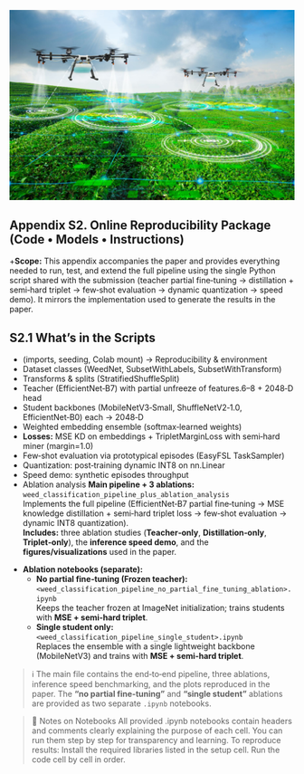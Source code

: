 
![Pipeline Diagram](SMB320-Agricultural-drone.jpg)
## Appendix S2. Online Reproducibility Package (Code • Models • Instructions)
+**Scope:** This appendix accompanies the paper and provides everything needed to run, test, and extend the full pipeline using the single Python script shared with the submission (teacher partial fine‑tuning → distillation + semi‑hard triplet → few‑shot evaluation → dynamic quantization → speed demo). It mirrors the implementation used to generate the results in the paper.
## S2.1 What’s in the Scripts 
* (imports, seeding, Colab mount) → Reproducibility & environment
* Dataset classes (WeedNet, SubsetWithLabels, SubsetWithTransform)
* Transforms & splits (StratifiedShuffleSplit)
* Teacher (EfficientNet‑B7) with partial unfreeze of features.6–8 + 2048‑D head 
* Student backbones (MobileNetV3‑Small, ShuffleNetV2‑1.0, EfficientNet‑B0) each → 2048‑D 
* Weighted embedding ensemble (softmax‑learned weights) 
* <b>Losses:</b> MSE KD on embeddings + TripletMarginLoss with semi‑hard miner (margin=1.0) 
* Few‑shot evaluation via prototypical episodes (EasyFSL TaskSampler) 
* Quantization: post‑training dynamic INT8 on nn.Linear 
* Speed demo: synthetic episodes throughput
* Ablation analysis
**Main pipeline + 3 ablations:** `weed_classification_pipeline_plus_ablation_analysis`  
  Implements the full pipeline (EfficientNet‑B7 partial fine‑tuning → MSE knowledge distillation + semi‑hard triplet loss → few‑shot evaluation → dynamic INT8 quantization).  
  **Includes:** three ablation studies (**Teacher‑only**, **Distillation‑only**, **Triplet‑only**), the **inference speed demo**, and the **figures/visualizations** used in the paper.

- **Ablation notebooks (separate):**
  - **No partial fine‑tuning (Frozen teacher):** `<weed_classification_pipeline_no_partial_fine_tuning_ablation>.ipynb`  
    Keeps the teacher frozen at ImageNet initialization; trains students with **MSE + semi‑hard triplet**.
  - **Single student only:** `<weed_classification_pipeline_single_student>.ipynb`  
    Replaces the ensemble with a single lightweight backbone (MobileNetV3) and trains with **MSE + semi‑hard triplet**.

> ℹ️ The main file contains the end‑to‑end pipeline, three ablations, inference speed benchmarking, and the plots reproduced in the paper. The **“no partial fine‑tuning”** and **“single student”** ablations are provided as two separate `.ipynb` notebooks.

> 📓 Notes on Notebooks
All provided .ipynb notebooks contain headers and comments clearly explaining the purpose of each cell. You can run them step by step for transparency and learning. To reproduce results:
Install the required libraries listed in the setup cell.
Run the code cell by cell in order.
